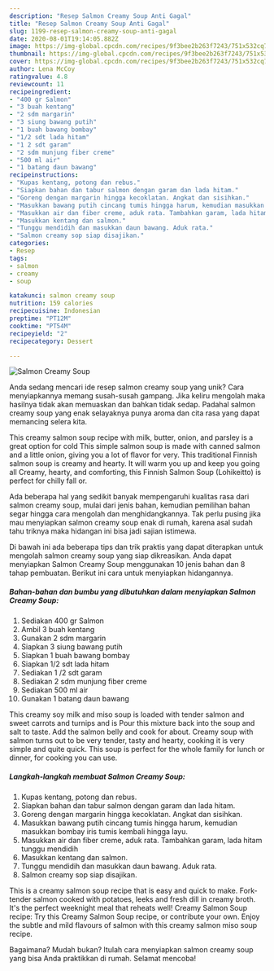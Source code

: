 ```yaml
---
description: "Resep Salmon Creamy Soup Anti Gagal"
title: "Resep Salmon Creamy Soup Anti Gagal"
slug: 1199-resep-salmon-creamy-soup-anti-gagal
date: 2020-08-01T19:14:05.882Z
image: https://img-global.cpcdn.com/recipes/9f3bee2b263f7243/751x532cq70/salmon-creamy-soup-foto-resep-utama.jpg
thumbnail: https://img-global.cpcdn.com/recipes/9f3bee2b263f7243/751x532cq70/salmon-creamy-soup-foto-resep-utama.jpg
cover: https://img-global.cpcdn.com/recipes/9f3bee2b263f7243/751x532cq70/salmon-creamy-soup-foto-resep-utama.jpg
author: Lena McCoy
ratingvalue: 4.8
reviewcount: 11
recipeingredient:
- "400 gr Salmon"
- "3 buah kentang"
- "2 sdm margarin"
- "3 siung bawang putih"
- "1 buah bawang bombay"
- "1/2 sdt lada hitam"
- "1 2 sdt garam"
- "2 sdm munjung fiber creme"
- "500 ml air"
- "1 batang daun bawang"
recipeinstructions:
- "Kupas kentang, potong dan rebus."
- "Siapkan bahan dan tabur salmon dengan garam dan lada hitam."
- "Goreng dengan margarin hingga kecoklatan. Angkat dan sisihkan."
- "Masukkan bawang putih cincang tumis hingga harum, kemudian masukkan bombay iris tumis kembali hingga layu."
- "Masukkan air dan fiber creme, aduk rata. Tambahkan garam, lada hitam tunggu mendidih"
- "Masukkan kentang dan salmon."
- "Tunggu mendidih dan masukkan daun bawang. Aduk rata."
- "Salmon creamy sop siap disajikan."
categories:
- Resep
tags:
- salmon
- creamy
- soup

katakunci: salmon creamy soup 
nutrition: 159 calories
recipecuisine: Indonesian
preptime: "PT12M"
cooktime: "PT54M"
recipeyield: "2"
recipecategory: Dessert

---
```



![Salmon Creamy Soup](https://img-global.cpcdn.com/recipes/9f3bee2b263f7243/751x532cq70/salmon-creamy-soup-foto-resep-utama.jpg)

Anda sedang mencari ide resep salmon creamy soup yang unik? Cara menyiapkannya memang susah-susah gampang. Jika keliru mengolah maka hasilnya tidak akan memuaskan dan bahkan tidak sedap. Padahal salmon creamy soup yang enak selayaknya punya aroma dan cita rasa yang dapat memancing selera kita.

This creamy salmon soup recipe with milk, butter, onion, and parsley is a great option for cold This simple salmon soup is made with canned salmon and a little onion, giving you a lot of flavor for very. This traditional Finnish salmon soup is creamy and hearty. It will warm you up and keep you going all Creamy, hearty, and comforting, this Finnish Salmon Soup (Lohikeitto) is perfect for chilly fall or.

Ada beberapa hal yang sedikit banyak mempengaruhi kualitas rasa dari salmon creamy soup, mulai dari jenis bahan, kemudian pemilihan bahan segar hingga cara mengolah dan menghidangkannya. Tak perlu pusing jika mau menyiapkan salmon creamy soup enak di rumah, karena asal sudah tahu triknya maka hidangan ini bisa jadi sajian istimewa.


Di bawah ini ada beberapa tips dan trik praktis yang dapat diterapkan untuk mengolah salmon creamy soup yang siap dikreasikan. Anda dapat menyiapkan Salmon Creamy Soup menggunakan 10 jenis bahan dan 8 tahap pembuatan. Berikut ini cara untuk menyiapkan hidangannya.

<!--inarticleads1-->

##### Bahan-bahan dan bumbu yang dibutuhkan dalam menyiapkan Salmon Creamy Soup:

1. Sediakan 400 gr Salmon
1. Ambil 3 buah kentang
1. Gunakan 2 sdm margarin
1. Siapkan 3 siung bawang putih
1. Siapkan 1 buah bawang bombay
1. Siapkan 1/2 sdt lada hitam
1. Sediakan 1 /2 sdt garam
1. Sediakan 2 sdm munjung fiber creme
1. Sediakan 500 ml air
1. Gunakan 1 batang daun bawang


This creamy soy milk and miso soup is loaded with tender salmon and sweet carrots and turnips and is Pour this mixture back into the soup and salt to taste. Add the salmon belly and cook for about. Creamy soup with salmon turns out to be very tender, tasty and hearty, cooking it is very simple and quite quick. This soup is perfect for the whole family for lunch or dinner, for cooking you can use. 

<!--inarticleads2-->

##### Langkah-langkah membuat Salmon Creamy Soup:

1. Kupas kentang, potong dan rebus.
1. Siapkan bahan dan tabur salmon dengan garam dan lada hitam.
1. Goreng dengan margarin hingga kecoklatan. Angkat dan sisihkan.
1. Masukkan bawang putih cincang tumis hingga harum, kemudian masukkan bombay iris tumis kembali hingga layu.
1. Masukkan air dan fiber creme, aduk rata. Tambahkan garam, lada hitam tunggu mendidih
1. Masukkan kentang dan salmon.
1. Tunggu mendidih dan masukkan daun bawang. Aduk rata.
1. Salmon creamy sop siap disajikan.


This is a creamy salmon soup recipe that is easy and quick to make. Fork-tender salmon cooked with potatoes, leeks and fresh dill in creamy broth. It&#39;s the perfect weeknight meal that reheats well! Creamy Salmon Soup recipe: Try this Creamy Salmon Soup recipe, or contribute your own. Enjoy the subtle and mild flavours of salmon with this creamy salmon miso soup recipe. 

Bagaimana? Mudah bukan? Itulah cara menyiapkan salmon creamy soup yang bisa Anda praktikkan di rumah. Selamat mencoba!

